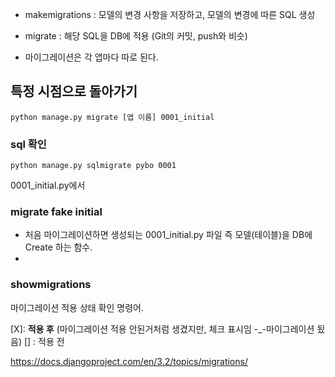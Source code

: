 

- makemigrations : 모델의 변경 사항을 저장하고, 모델의 변경에 따른 SQL 생성 
- migrate : 해당 SQL을 DB에 적용
(Git의 커밋, push와 비슷)

- 마이그레이션은 각 앱마다 따로 된다.

## 특정 시점으로 돌아가기
```
python manage.py migrate [앱 이름] 0001_initial
```

### sql 확인
```
python manage.py sqlmigrate pybo 0001
```

0001_initial.py에서 


### migrate fake initial 
- 처음 마이그레이션하면 생성되는 0001_initial.py 파일 즉 모델(테이블)을 DB에 Create 하는 함수.
- 

### showmigrations

마이그레이션 적용 상태 확인 명령어.

[X]: **적용 후** (마이그레이션 적용 안된거처럼 생겼지만, 체크 표시임 -_-마이그레이션 됬음) 
[] : 적용 전 


https://docs.djangoproject.com/en/3.2/topics/migrations/

